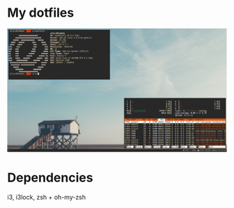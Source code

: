 # My dotfiles
![Screenshot](https://raw.githubusercontent.com/ramizdemiurge/dotfiles/master/i3scrot.png)

# Dependencies
i3, i3lock, zsh + oh-my-zsh

